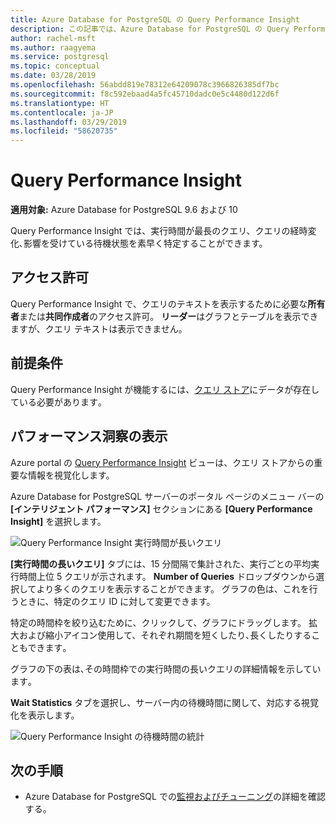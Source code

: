 ```yaml
---
title: Azure Database for PostgreSQL の Query Performance Insight
description: この記事では、Azure Database for PostgreSQL の Query Performance Insight 機能について説明します。
author: rachel-msft
ms.author: raagyema
ms.service: postgresql
ms.topic: conceptual
ms.date: 03/28/2019
ms.openlocfilehash: 56abdd819e78312e64209078c3966826385df7bc
ms.sourcegitcommit: f8c592ebaad4a5fc45710dadc0e5c4480d122d6f
ms.translationtype: HT
ms.contentlocale: ja-JP
ms.lasthandoff: 03/29/2019
ms.locfileid: "58620735"
---
```

# <a name="query-performance-insight"></a>Query Performance Insight 

**適用対象:** Azure Database for PostgreSQL 9.6 および 10

Query Performance Insight では、実行時間が最長のクエリ、クエリの経時変化､影響を受けている待機状態を素早く特定することができます。

## <a name="permissions"></a>アクセス許可
Query Performance Insight で、クエリのテキストを表示するために必要な**所有者**または**共同作成者**のアクセス許可。 **リーダー**はグラフとテーブルを表示できますが、クエリ テキストは表示できません。

## <a name="prerequisites"></a>前提条件
Query Performance Insight が機能するには、[クエリ ストア](concepts-query-store.md)にデータが存在している必要があります｡

## <a name="viewing-performance-insights"></a>パフォーマンス洞察の表示
Azure portal の [Query Performance Insight](concepts-query-performance-insight.md) ビューは、クエリ ストアからの重要な情報を視覚化します。 

Azure Database for PostgreSQL サーバーのポータル ページのメニュー バーの **[インテリジェント パフォーマンス]** セクションにある **[Query Performance Insight]** を選択します。

![Query Performance Insight 実行時間が長いクエリ](./media/concepts-query-performance-insight/query-performance-insight-landing-page.png)

**[実行時間の長いクエリ]** タブには、15 分間隔で集計された、実行ごとの平均実行時間上位 5 クエリが示されます。 **Number of Queries** ドロップダウンから選択してより多くのクエリを表示することができます。 グラフの色は、これを行うときに、特定のクエリ ID に対して変更できます。

特定の時間枠を絞り込むために、クリックして、グラフにドラッグします。 拡大および縮小アイコン使用して、それぞれ期間を短くしたり､長くしたりすることもできます｡

グラフの下の表は､その時間枠での実行時間の長いクエリの詳細情報を示しています｡

**Wait Statistics** タブを選択し、サーバー内の待機時間に関して、対応する視覚化を表示します。

![Query Performance Insight の待機時間の統計](./media/concepts-query-performance-insight/query-performance-insight-wait-statistics.png)

## <a name="next-steps"></a>次の手順
- Azure Database for PostgreSQL での[監視およびチューニング](concepts-monitoring.md)の詳細を確認する。



